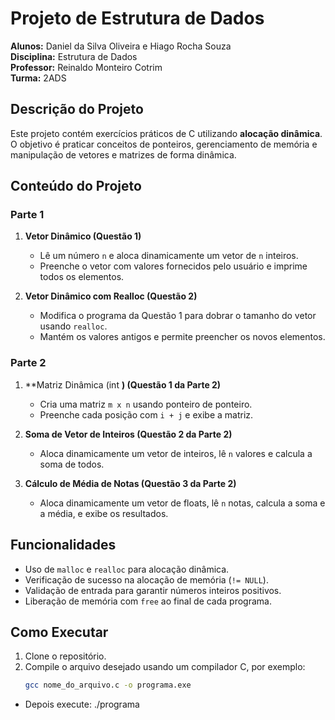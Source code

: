 # Projeto de Estrutura de Dados

**Alunos:** Daniel da Silva Oliveira e Hiago Rocha Souza  
**Disciplina:** Estrutura de Dados  
**Professor:** Reinaldo Monteiro Cotrim  
**Turma:** 2ADS  

## Descrição do Projeto

Este projeto contém exercícios práticos de C utilizando **alocação dinâmica**. O objetivo é praticar conceitos de ponteiros, gerenciamento de memória e manipulação de vetores e matrizes de forma dinâmica.

## Conteúdo do Projeto

### Parte 1

1. **Vetor Dinâmico (Questão 1)**  
   - Lê um número `n` e aloca dinamicamente um vetor de `n` inteiros.  
   - Preenche o vetor com valores fornecidos pelo usuário e imprime todos os elementos.

2. **Vetor Dinâmico com Realloc (Questão 2)**  
   - Modifica o programa da Questão 1 para dobrar o tamanho do vetor usando `realloc`.  
   - Mantém os valores antigos e permite preencher os novos elementos.

### Parte 2

1. **Matriz Dinâmica (int **) (Questão 1 da Parte 2)**  
   - Cria uma matriz `m x n` usando ponteiro de ponteiro.  
   - Preenche cada posição com `i + j` e exibe a matriz.

2. **Soma de Vetor de Inteiros (Questão 2 da Parte 2)**  
   - Aloca dinamicamente um vetor de inteiros, lê `n` valores e calcula a soma de todos.

3. **Cálculo de Média de Notas (Questão 3 da Parte 2)**  
   - Aloca dinamicamente um vetor de floats, lê `n` notas, calcula a soma e a média, e exibe os resultados.

## Funcionalidades

- Uso de `malloc` e `realloc` para alocação dinâmica.  
- Verificação de sucesso na alocação de memória (`!= NULL`).  
- Validação de entrada para garantir números inteiros positivos.  
- Liberação de memória com `free` ao final de cada programa.  

## Como Executar

1. Clone o repositório.  
2. Compile o arquivo desejado usando um compilador C, por exemplo:  
   ```bash
   gcc nome_do_arquivo.c -o programa.exe

- Depois execute: ./programa


